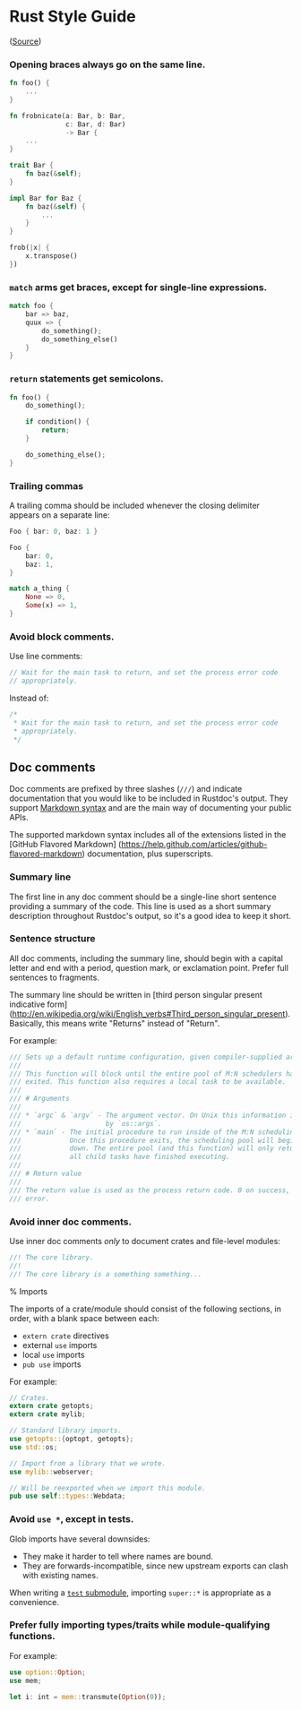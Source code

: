 # Rust Style Guide
([Source](https://github.com/rust-lang/rust-guidelines))

### Opening braces always go on the same line.

``` rust
fn foo() {
    ...
}

fn frobnicate(a: Bar, b: Bar,
              c: Bar, d: Bar)
              -> Bar {
    ...
}

trait Bar {
    fn baz(&self);
}

impl Bar for Baz {
    fn baz(&self) {
        ...
    }
}

frob(|x| {
    x.transpose()
})
```

### `match` arms get braces, except for single-line expressions.

``` rust
match foo {
    bar => baz,
    quux => {
        do_something();
        do_something_else()
    }
}
```

### `return` statements get semicolons.

``` rust
fn foo() {
    do_something();

    if condition() {
        return;
    }

    do_something_else();
}
```

### Trailing commas
A trailing comma should be included whenever the
closing delimiter appears on a separate line:

```rust
Foo { bar: 0, baz: 1 }

Foo {
    bar: 0,
    baz: 1,
}

match a_thing {
    None => 0,
    Some(x) => 1,
}
```

### Avoid block comments.

Use line comments:

``` rust
// Wait for the main task to return, and set the process error code
// appropriately.
```

Instead of:

``` rust
/*
 * Wait for the main task to return, and set the process error code
 * appropriately.
 */
```

## Doc comments

Doc comments are prefixed by three slashes (`///`) and indicate
documentation that you would like to be included in Rustdoc's output.
They support
[Markdown syntax](https://en.wikipedia.org/wiki/Markdown)
and are the main way of documenting your public APIs.

The supported markdown syntax includes all of the extensions listed in the
[GitHub Flavored Markdown]
(https://help.github.com/articles/github-flavored-markdown) documentation,
plus superscripts.

### Summary line

The first line in any doc comment should be a single-line short sentence
providing a summary of the code. This line is used as a short summary
description throughout Rustdoc's output, so it's a good idea to keep it
short.

### Sentence structure

All doc comments, including the summary line, should begin with a
capital letter and end with a period, question mark, or exclamation
point. Prefer full sentences to fragments.

The summary line should be written in
[third person singular present indicative form]
(http://en.wikipedia.org/wiki/English_verbs#Third_person_singular_present).
Basically, this means write "Returns" instead of "Return".

For example:

``` rust
/// Sets up a default runtime configuration, given compiler-supplied arguments.
///
/// This function will block until the entire pool of M:N schedulers has
/// exited. This function also requires a local task to be available.
///
/// # Arguments
///
/// * `argc` & `argv` - The argument vector. On Unix this information is used
///                     by `os::args`.
/// * `main` - The initial procedure to run inside of the M:N scheduling pool.
///            Once this procedure exits, the scheduling pool will begin to shut
///            down. The entire pool (and this function) will only return once
///            all child tasks have finished executing.
///
/// # Return value
///
/// The return value is used as the process return code. 0 on success, 101 on
/// error.
```

### Avoid inner doc comments.

Use inner doc comments _only_ to document crates and file-level modules:

``` rust
//! The core library.
//!
//! The core library is a something something...
```

% Imports

The imports of a crate/module should consist of the following
sections, in order, with a blank space between each:

* `extern crate` directives
* external `use` imports
* local `use` imports
* `pub use` imports

For example:

```rust
// Crates.
extern crate getopts;
extern crate mylib;

// Standard library imports.
use getopts::{optopt, getopts};
use std::os;

// Import from a library that we wrote.
use mylib::webserver;

// Will be reexported when we import this module.
pub use self::types::Webdata;
```

### Avoid `use *`, except in tests.

Glob imports have several downsides:
* They make it harder to tell where names are bound.
* They are forwards-incompatible, since new upstream exports can clash
  with existing names.

When writing a [`test` submodule](../testing/README.md), importing `super::*` is appropriate
as a convenience.

### Prefer fully importing types/traits while module-qualifying functions.

For example:

```rust
use option::Option;
use mem;

let i: int = mem::transmute(Option(0));
```


